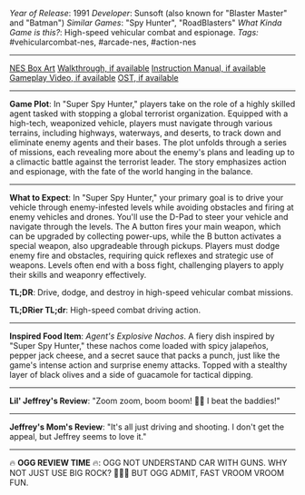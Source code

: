 *Year of Release*: 1991
*Developer*: Sunsoft (also known for "Blaster Master" and "Batman")
*Similar Games*: "Spy Hunter", "RoadBlasters"
*What Kinda Game is this?*: High-speed vehicular combat and espionage.
*Tags:* #vehicularcombat-nes, #arcade-nes, #action-nes

---
[NES Box Art](https://www.google.com/search?tbm=isch&q=NES+Box+Art+Super+Spy+Hunter) 
[Walkthrough, if available](https://www.google.com/search?q=Walkthrough+NES+Super+Spy+Hunter)
[Instruction Manual, if available](https://www.google.com/search?q=NES+Instruction+Manual+Super+Spy+Hunter)
[Gameplay Video, if available](https://www.youtube.com/results?search_query=gameplay+NES+Super+Spy+Hunter) 
[OST, if available](https://www.youtube.com/results?search_query=gameplay+NES+Super+Spy+Hunter+OST)

- - -
**Game Plot**: In "Super Spy Hunter," players take on the role of a highly skilled agent tasked with stopping a global terrorist organization. Equipped with a high-tech, weaponized vehicle, players must navigate through various terrains, including highways, waterways, and deserts, to track down and eliminate enemy agents and their bases. The plot unfolds through a series of missions, each revealing more about the enemy's plans and leading up to a climactic battle against the terrorist leader. The story emphasizes action and espionage, with the fate of the world hanging in the balance.

- - -
**What to Expect**: In "Super Spy Hunter," your primary goal is to drive your vehicle through enemy-infested levels while avoiding obstacles and firing at enemy vehicles and drones. You'll use the D-Pad to steer your vehicle and navigate through the levels. The A button fires your main weapon, which can be upgraded by collecting power-ups, while the B button activates a special weapon, also upgradeable through pickups. Players must dodge enemy fire and obstacles, requiring quick reflexes and strategic use of weapons. Levels often end with a boss fight, challenging players to apply their skills and weaponry effectively.

**TL;DR**: Drive, dodge, and destroy in high-speed vehicular combat missions.

**TL;DRier TL;dr**: High-speed combat driving action.

---
**Inspired Food Item**: *Agent's Explosive Nachos*. A fiery dish inspired by "Super Spy Hunter," these nachos come loaded with spicy jalapeños, pepper jack cheese, and a secret sauce that packs a punch, just like the game's intense action and surprise enemy attacks. Topped with a stealthy layer of black olives and a side of guacamole for tactical dipping.

---
**Lil' Jeffrey's Review**: "Zoom zoom, boom boom! 🚗💥 I beat the baddies!"

---
**Jeffrey's Mom's Review**: "It's all just driving and shooting. I don't get the appeal, but Jeffrey seems to love it."

---
🔥 **OGG REVIEW TIME** 🔥: OGG NOT UNDERSTAND CAR WITH GUNS. WHY NOT JUST USE BIG ROCK? 🚗🔥🚀 BUT OGG ADMIT, FAST VROOM VROOM FUN.